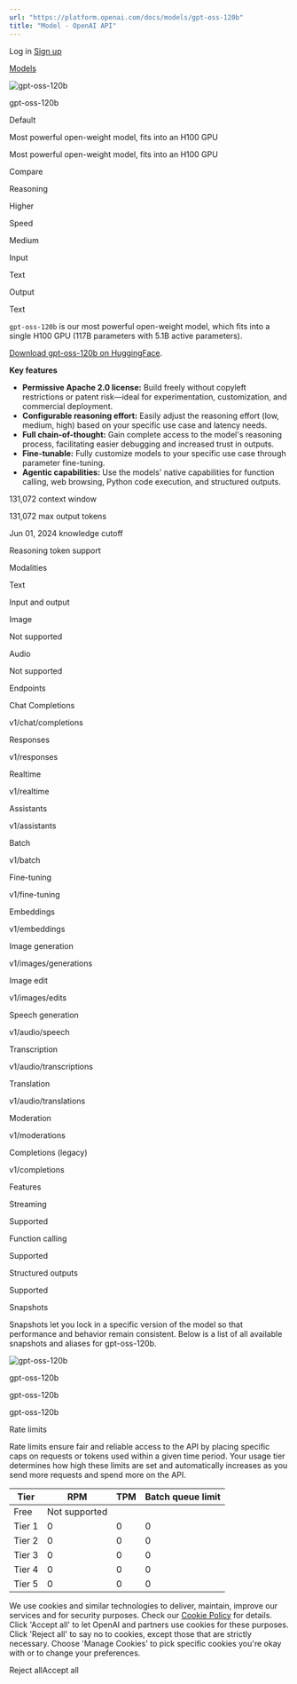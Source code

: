 ```yaml
---
url: "https://platform.openai.com/docs/models/gpt-oss-120b"
title: "Model - OpenAI API"
---
```


Log in [Sign up](https://platform.openai.com/signup)

[Models](https://platform.openai.com/docs/models)

![gpt-oss-120b](https://cdn.openai.com/API/docs/images/model-page/model-icons/gpt-oss-120b.png)

gpt-oss-120b

Default

Most powerful open-weight model, fits into an H100 GPU

Most powerful open-weight model, fits into an H100 GPU

Compare

Reasoning

Higher

Speed

Medium

Input

Text

Output

Text

`gpt-oss-120b` is our most powerful open-weight model, which fits into a single
H100 GPU (117B parameters with 5.1B active parameters).

[Download gpt-oss-120b on HuggingFace](https://huggingface.co/openai/gpt-oss-120b).

**Key features**

- **Permissive Apache 2.0 license:** Build freely without copyleft restrictions or patent risk—ideal for experimentation, customization, and commercial deployment.
- **Configurable reasoning effort:** Easily adjust the reasoning effort (low, medium, high) based on your specific use case and latency needs.
- **Full chain-of-thought:** Gain complete access to the model's reasoning process, facilitating easier debugging and increased trust in outputs.
- **Fine-tunable:** Fully customize models to your specific use case through parameter fine-tuning.
- **Agentic capabilities:** Use the models' native capabilities for function calling, web browsing, Python code execution, and structured outputs.

131,072 context window

131,072 max output tokens

Jun 01, 2024 knowledge cutoff

Reasoning token support

Modalities

Text

Input and output

Image

Not supported

Audio

Not supported

Endpoints

Chat Completions

v1/chat/completions

Responses

v1/responses

Realtime

v1/realtime

Assistants

v1/assistants

Batch

v1/batch

Fine-tuning

v1/fine-tuning

Embeddings

v1/embeddings

Image generation

v1/images/generations

Image edit

v1/images/edits

Speech generation

v1/audio/speech

Transcription

v1/audio/transcriptions

Translation

v1/audio/translations

Moderation

v1/moderations

Completions (legacy)

v1/completions

Features

Streaming

Supported

Function calling

Supported

Structured outputs

Supported

Snapshots

Snapshots let you lock in a specific version of the model so that performance and behavior remain consistent. Below is a list of all available snapshots and aliases for gpt-oss-120b.

![gpt-oss-120b](https://cdn.openai.com/API/docs/images/model-page/model-icons/gpt-oss-120b.png)

gpt-oss-120b

gpt-oss-120b

gpt-oss-120b

Rate limits

Rate limits ensure fair and reliable access to the API by placing specific caps on requests or tokens used within a given time period. Your usage tier determines how high these limits are set and automatically increases as you send more requests and spend more on the API.

| Tier | RPM | TPM | Batch queue limit |
| --- | --- | --- | --- |
| Free | Not supported |
| Tier 1 | 0 | 0 | 0 |
| Tier 2 | 0 | 0 | 0 |
| Tier 3 | 0 | 0 | 0 |
| Tier 4 | 0 | 0 | 0 |
| Tier 5 | 0 | 0 | 0 |

We use cookies and similar technologies to deliver, maintain, improve our services and for security purposes. Check our [Cookie Policy](https://openai.com/policies/cookie-policy) for details. Click 'Accept all' to let OpenAI and partners use cookies for these purposes. Click 'Reject all' to say no to cookies, except those that are strictly necessary. Choose 'Manage Cookies' to pick specific cookies you're okay with or to change your preferences.

Reject allAccept all